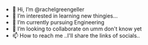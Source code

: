 - 👋 Hi, I’m @rachelgreengeller
- 👀 I’m interested in learning new thingies...
- 🌱 I’m currently pursuing Engineering
- 💞️ I’m looking to collaborate on umm don't know yet
- 📫 How to reach me ..I'll share the links of socials..

<!---
rachelgreengeller/rachelgreengeller is a ✨ special ✨ repository because its `README.md` (this file) appears on your GitHub profile.
You can click the Preview link to take a look at your changes.
--->
